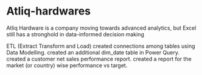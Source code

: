 # Atliq-hardwares
Atliq Hardware is a company moving towards advanced analytics, but Excel still has a stronghold in data-informed decision making

 ETL (Extract Transform and Load)
created connections among tables using Data Modelling.
created an additional dim_date table in Power Query.
created a customer net sales performance report.
created a report for the market (or country) wise performance vs target.
